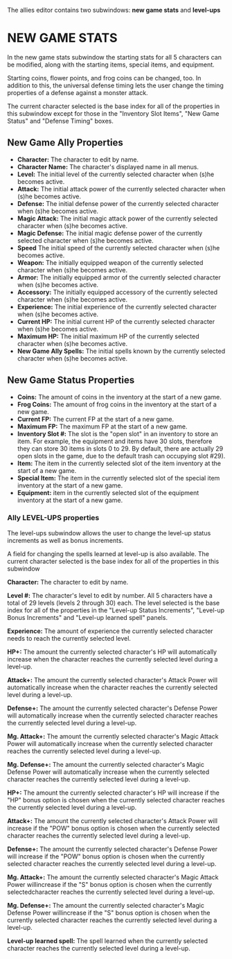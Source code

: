 The allies editor contains two subwindows: **new game stats** and **level-ups**
# NEW GAME STATS
In the new game stats subwindow the starting stats for all 5 characters can be modified, along with the starting items, special items, and equipment. 

Starting coins, flower points, and frog coins can be changed, too. In addition to this, the universal defense timing lets the user change the timing properties of a defense against a monster attack.
   
The current character selected is the base index for all of the properties in this subwindow except for those in the "Inventory Slot Items", "New Game Status" and "Defense Timing" boxes.
## New Game Ally Properties
- **Character:** The character to edit by name.
- **Character Name:** The character's displayed name in all menus.
- **Level:** The initial level of the currently selected character when (s)he becomes active.
- **Attack:** The initial attack power of the currently selected character when (s)he becomes active.
- **Defense:** The initial defense power of the currently selected character when (s)he becomes active.
- **Magic Attack:** The initial magic attack power of the currently selected character when (s)he becomes active.
- **Magic Defense:** The initial magic defense power of the currently selected character when (s)he becomes active.
- **Speed** The initial speed of the currently selected character when (s)he becomes active.
- **Weapon:** The initially equipped weapon of the currently selected character when (s)he becomes active.
- **Armor:** The initially equipped armor of the currently selected character when (s)he becomes active.
- **Accessory:** The initially equipped accessory of the currently selected character when (s)he becomes active.
- **Experience:** The initial experience of the currently selected character when (s)he becomes active.
- **Current HP:** The initial current HP of the currently selected character when (s)he becomes active.
- **Maximum HP:** The initial maximum HP of the currently selected character when (s)he becomes active.
- **New Game Ally Spells:** The initial spells known by the currently selected character when (s)he becomes active.
## New Game Status Properties
- **Coins:** The amount of coins in the inventory at the start of a new game.
- **Frog Coins:** The amount of frog coins in the inventory at the start of a new game.
- **Current FP:** The current FP at the start of a new game.
- **Maximum FP:** The maximum FP at the start of a new game.
- **Inventory Slot #:** The slot is the "open slot" in an inventory to store an item. 
	For example, the equipment and items have 30 slots, therefore they can store 30 items in slots 0 to 29. By default, there are actually 29 open slots in the game, due to the default trash can occupying slot #29).
- **Item:** The item in the currently selected slot of the item inventory at the start of a new game.
- **Special Item:** The item in the currently selected slot of the special item inventory at the start of a new game.
- **Equipment:** item in the currently selected slot of the equipment inventory at the start of a new game.

### Ally LEVEL-UPS properties
The level-ups subwindow allows the user to change the level-up status increments as well as bonus increments. 

A field for changing the spells learned at level-up is also available. The current character selected is the base index for all of the properties in this subwindow
 
**Character:** The character to edit by name.

**Level #:** The character's level to edit by number. 
	All 5 characters have a total of 29 levels (levels 2 through 30) each. The level selected is the base index for all of the properties in the "Level-up Status Increments", "Level-up Bonus Increments" and "Level-up learned spell" panels.
 
**Experience:** The amount of experience the currently selected character needs to reach the currently selected level.

**HP+:** The amount the currently selected character's HP will automatically increase when the character reaches the currently selected level during a level-up.

**Attack+:** The amount the currently selected character's Attack Power will automatically increase when the character reaches the currently selected level during a level-up.

**Defense+:** The amount the currently selected character's Defense Power will automatically increase when the currently selected character reaches the currently selected level during a level-up.

**Mg. Attack+:** The amount the currently selected character's Magic Attack Power will automatically increase when the currently selected character reaches the currently selected level during a level-up.

**Mg. Defense+:** The amount the currently selected character's Magic Defense Power will automatically increase when the currently selected character reaches the currently selected level during a level-up.

**HP+:** The amount the currently selected character's HP will increase if the "HP" bonus option is chosen when the currently selected character reaches the currently selected level during a level-up.

**Attack+:** The amount the currently selected character's Attack Power will increase if the "POW" bonus option is chosen when the currently selected character reaches the currently selected level during a level-up.

**Defense+:** The amount the currently selected character's Defense Power will increase if the "POW" bonus option is chosen when the currently selected character reaches the currently selected level during a level-up.

**Mg. Attack+:** The amount the currently selected character's Magic Attack Power willincrease if the "S" bonus option is chosen when the currently selectedcharacter reaches the currently selected level during a level-up.

**Mg. Defense+:** The amount the currently selected character's Magic Defense Power willincrease if the "S" bonus option is chosen when the currently selected character reaches the currently selected level during a level-up.

**Level-up learned spell:** The spell learned when the currently selected character reaches the currently selected level during a level-up.